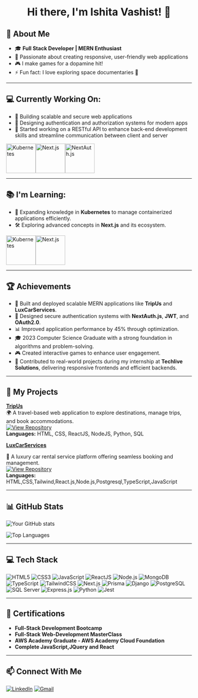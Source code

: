 <h1 align="center">Hi there, I'm Ishita Vashist! 👋</h1>


## 🚀 About Me
- 🎓 **Full Stack Developer | MERN Enthusiast**
- 🌟 Passionate about creating responsive, user-friendly web applications
- 🎮 I make games for a dopamine hit!
- ⚡ Fun fact: I love exploring space documentaries 🌌

---

## 💻 Currently Working On:
- 🌟 Building scalable and secure web applications
- 🔑 Designing authentication and authorization systems for modern apps
- 🚀 Started working on a RESTful API to enhance back-end development skills and streamline communication between client and server

<img align="center" src="https://img.icons8.com/ios/100/000000/kubernetes.png" alt="Kubernetes" width="80" height="80" /><img align="center" src="https://img.icons8.com/fluency/100/000000/nextjs.png" alt="Next.js" width="80" height="80" /><img align="center" src="https://img.icons8.com/color/100/000000/javascript.png" alt="NextAuth.js" width="80" height="80" />

---

## 📚 I'm Learning:
- 🌱 Expanding knowledge in **Kubernetes** to manage containerized applications efficiently.
- 🛠️ Exploring advanced concepts in **Next.js** and its ecosystem.

<img align="center" src="https://img.icons8.com/ios/100/000000/kubernetes.png" alt="Kubernetes" width="80" height="80" /><img align="center" src="https://img.icons8.com/fluency/100/000000/nextjs.png" alt="Next.js" width="80" height="80" />

---

## 🏆 Achievements
- 🚀 Built and deployed scalable MERN applications like **TripUs** and **LuxCarServices**.
- 🔑 Designed secure authentication systems with **NextAuth.js**, **JWT**, and **OAuth2.0**.
- 📊 Improved application performance by 45% through optimization.
- 🎓 2023 Computer Science Graduate with a strong foundation in algorithms and problem-solving.
- 🎮 Created interactive games to enhance user engagement.
- 🌟 Contributed to real-world projects during my internship at **Techlive Solutions**, delivering responsive frontends and efficient backends.

---

## 🔗 My Projects

**[TripUs](https://github.com/IshitaVashist/TripUs/blob/main/README.md)**  
  🌍 A travel-based web application to explore destinations, manage trips, and book accommodations.  
  [![View Repository](https://img.shields.io/badge/Repo-View%20TripUs-blue?style=flat-square)](https://github.com/IshitaVashist/TripUs.git)  
**Languages:** HTML, CSS, ReactJS, NodeJS, Python, SQL


**[LuxCarServices](https://github.com/IshitaVashist/LuxCarServices/blob/main/README.md)**  

  🚗 A luxury car rental service platform offering seamless booking and management.  
  [![View Repository](https://img.shields.io/badge/Repo-View%20LuxCarServices-blue?style=flat-square)](https://github.com/IshitaVashist/LuxCarServices.git)  
**Languages:** HTML,CSS,Tailwind,React.js,Node.js,Postgresql,TypeScript,JavaScript


---

## 📊 GitHub Stats
![Your GitHub stats](https://github-readme-stats.vercel.app/api?username=IshitaVashist&show_icons=true&theme=radical)

![Top Languages](https://github-readme-stats.vercel.app/api/top-langs/?username=IshitaVashist&layout=compact&theme=radical&langs_count=3&custom_title=Most%20Used%20Languages%20-%20TypeScript,%20JavaScript,%20Python)

---

## 💻 Tech Stack
![HTML5](https://img.shields.io/badge/HTML5-E34F26?style=for-the-badge&logo=html5&logoColor=white)
![CSS3](https://img.shields.io/badge/CSS3-1572B6?style=for-the-badge&logo=css3&logoColor=white)
![JavaScript](https://img.shields.io/badge/JavaScript-F7DF1E?style=for-the-badge&logo=javascript&logoColor=black)
![ReactJS](https://img.shields.io/badge/React-61DAFB?style=for-the-badge&logo=react&logoColor=black)
![Node.js](https://img.shields.io/badge/Node.js-339933?style=for-the-badge&logo=node.js&logoColor=white)
![MongoDB](https://img.shields.io/badge/MongoDB-4EA94B?style=for-the-badge&logo=mongodb&logoColor=white)
![TypeScript](https://img.shields.io/badge/TypeScript-007ACC?style=for-the-badge&logo=typescript&logoColor=white)
![TailwindCSS](https://img.shields.io/badge/TailwindCSS-38B2AC?style=for-the-badge&logo=tailwindcss&logoColor=white)
![Next.js](https://img.shields.io/badge/Next.js-000000?style=for-the-badge&logo=next.js&logoColor=white)
![Prisma](https://img.shields.io/badge/Prisma-2D3748?style=for-the-badge&logo=prisma&logoColor=white)
![Django](https://img.shields.io/badge/Django-092E20?style=for-the-badge&logo=django&logoColor=white)
![PostgreSQL](https://img.shields.io/badge/PostgreSQL-316192?style=for-the-badge&logo=postgresql&logoColor=white)
![SQL Server](https://img.shields.io/badge/SQL%20Server-CC2927?style=for-the-badge&logo=microsoft-sql-server&logoColor=white)
![Express.js](https://img.shields.io/badge/Express.js-404D59?style=for-the-badge&logo=express&logoColor=white)
![Python](https://img.shields.io/badge/Python-3776AB?style=for-the-badge&logo=python&logoColor=white)
![Jest](https://img.shields.io/badge/Jest-C21325?style=for-the-badge&logo=jest&logoColor=white)

---

## 📜 Certifications 
- **Full-Stack Development Bootcamp**
- **Full-Stack Web-Development MasterClass**
- **AWS Academy Graduate - AWS Academy Cloud Foundation**
- **Complete JavaScript,JQuery and React**

---

## 📫 Connect With Me
[![LinkedIn](https://img.shields.io/badge/LinkedIn-Visit-blue?style=flat-square&logo=linkedin)](https://www.linkedin.com/in/ishitavashist/) [![Gmail](https://img.shields.io/badge/Gmail-Mail-red?style=flat-square&logo=gmail)](mailto:ishitavashistprof@gmail.com)
